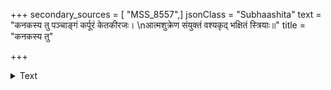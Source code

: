 +++
secondary_sources = [ "MSS_8557",]
jsonClass = "Subhaashita"
text = "कनकस्य तु पञ्चाङ्गं कर्पूरं केतकीरजः।  \nआत्मशुक्रेण संयुक्तं वश्यकृद् भक्षितं स्त्रियाः॥"
title = "कनकस्य तु"

+++

<details><summary>Text</summary>

कनकस्य तु पञ्चाङ्गं कर्पूरं केतकीरजः।  
आत्मशुक्रेण संयुक्तं वश्यकृद् भक्षितं स्त्रियाः॥
</details>
